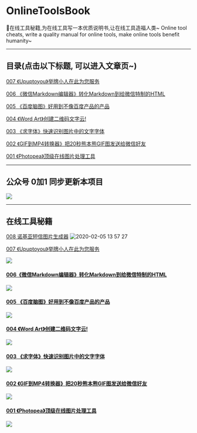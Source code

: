 # OnlineToolsBook

🌈在线工具秘籍,为在线工具写一本优质说明书,让在线工具造福人类~ Online tool cheats, write a quality manual for online tools, make online tools benefit humanity~

---

## 目录(点击以下标题, 可以进入文章页~)

[007 《Upuptoyou》举牌小人在此为您服务](https://v2fy.com/p/upuptoyou/)

[006 《微信Markdown编辑器》转化Markdown到给微信特制的HTML](https://www.v2fy.com/p/md2wx/)

[005 《百度脑图》好用到不像百度产品的产品](https://www.v2fy.com/p/baidunaotu/)

[004 《Word Art》创建二维码文字云!](https://www.v2fy.com/p/word-art/)

[003 《求字体》快速识别图片中的文字字体](https://www.v2fy.com/p/qiuziti/)

[002 《GIF到MP4转换器》把20秒熊本熊GIF图发送给微信好友](https://www.v2fy.com/p/gif-to-mp4/)

[001 《Photopea》顶级在线图片处理工具](https://www.v2fy.com/p/photopea/)


---

## 公众号 0加1 同步更新本项目

![](https://v2fy.com/asset/README/73356546-94321980-42d5-11ea-94cc-a8f60e0e1985.gif)



---
## 在线工具秘籍


[008 诺基亚短信图片生成器](https://www.v2fy.com/p/noddl/)
![2020-02-05 13 57 27](https://v2fy.com/asset/008-noddl/73815066-d00e3700-481f-11ea-80d2-9420ef2cda79.gif)


[007 《Upuptoyou》举牌小人在此为您服务](https://v2fy.com/p/upuptoyou/)

![](https://v2fy.com/asset/README/73604674-77485f80-45cf-11ea-8aec-76c6eb7ffe00.gif)

#### [006《微信Markdown编辑器》转化Markdown到给微信特制的HTML](https://www.v2fy.com/p/md2wx/)

![](https://v2fy.com/asset/README/73590429-3c85ef00-451d-11ea-8c12-33f09e0eac45.gif)

#### [005 《百度脑图》好用到不像百度产品的产品](https://www.v2fy.com/p/baidunaotu/)


![](https://v2fy.com/asset/README/73585351-82ba5e80-44db-11ea-88e8-a817c1c7cfca.gif)

#### [004 《Word Art》创建二维码文字云!](https://www.v2fy.com/p/word-art/)

![](https://v2fy.com/asset/README/73535907-a8098700-445f-11ea-94f2-5d5ce89bbb74.gif)

#### [003 《求字体》快速识别图片中的文字字体](https://www.v2fy.com/p/qiuziti/)

![](https://v2fy.com/asset/README/73504194-8382c000-4409-11ea-93ff-b71107dc8bdf.gif)

 #### [002 《GIF到MP4转换器》把20秒熊本熊GIF图发送给微信好友](https://www.v2fy.com/p/gif-to-mp4/)

![](https://v2fy.com/asset/README/73356545-93998300-42d5-11ea-8ffa-12bc1c419436.gif)


#### [001 《Photopea》顶级在线图片处理工具](https://www.v2fy.com/p/photopea/)

![](https://v2fy.com/asset/README/73324183-0c242380-4285-11ea-855d-b2235af6d97a.gif)


